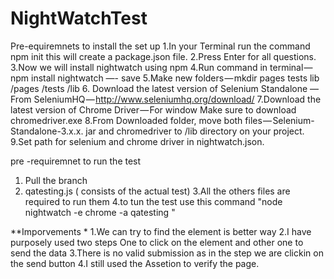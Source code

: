 # NightWatchTest


Pre-equiremnets to install the set up
1.In your Terminal run the command npm init this will create a package.json file.
2.Press Enter for all questions.
3.Now we will install nightwatch using npm
4.Run command in terminal — npm install nightwatch —- save
5.Make new folders — mkdir pages tests lib
/pages
/tests
/lib
6. Download the latest version of Selenium Standalone —
 From SeleniumHQ — http://www.seleniumhq.org/download/
 7.Download the latest version of Chrome Driver — For window Make sure to download chromedriver.exe
 8.From Downloaded folder, move both files — Selenium-Standalone-3.x.x. jar and chromedriver to /lib directory on your project.
 9.Set path for selenium and chrome driver in nightwatch.json.
 


pre -requiremnet to run the test 
 
1. Pull the branch  
2. qatesting.js ( consists of the actual test)
3.All the others files are required to run them
4.to tun the test use this command "node nightwatch -e chrome -a qatesting "



**Imporvements *
1.We can try to find the  element is better way 
2.I have purposely used two steps One to click on the element and other one to send the data
3.There is no valid submission as in the step we are clickin on the send button
4.I still used the Assetion to verify the page.

